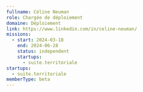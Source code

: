 ```yaml
---
fullname: Céline Neuman
role: Chargée de déploiement
domaine: Déploiement
link: https://www.linkedin.com/in/celine-neuman/
missions:
  - start: 2024-03-18
    end: 2024-06-28
    status: independent
    startups:
      - suite.territoriale
startups:
  - suite.territoriale
memberType: beta
---
```

